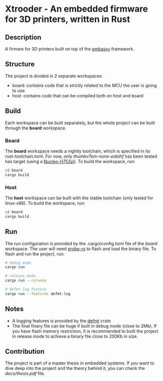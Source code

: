 # Xtrooder - An embedded firmware for 3D printers, written in Rust

## Description
A firmare for 3D printers built on top of the [embassy](https://github.com/embassy-rs/embassy) framework.

## Structure
The project is divided in 2 separate workspaces:
- board: contains code that is strictly related to the MCU the user is going to use
- host: contains code that can be compiled both on host and board 

## Build
Each workspace can be built separately, but the whole project can be built through the **board** workspace.

### Board
The **board** workspace needs a nightly toolchain, which is specified in its rust-toolchain.toml.
For now, only *thumbv7em-none-eabihf* has been tested has target (using a [Nucleo-H753zi](https://www.st.com/en/evaluation-tools/nucleo-h753zi.html)).
To build the workspace, run:
```bash
cd board
cargo build
```

### Host
The **host** workspace can be built with the stable toolchain (only tested for linux-x86).
To build the workspace, run:
```bash
cd board
cargo build
```

## Run
The *run* configuration is provided by the .cargo/config.toml file of the *board* workspace.
The user will need [probe-rs](https://github.com/probe-rs/probe-rs) to flash and load the binary file.
To flash and run the project, run:
```bash
# debug mode
cargo run

# release mode
cargo run --release

# defmt-log feature
cargo run --features defmt-log
```

## Notes
- A logging features is provided by the [defmt](https://github.com/knurling-rs/defmt) crate
- The final finary file can be huge if built in debug mode (close to 2Mb). If you have flash memory restriction,
it is recommended to built the project in release mode to achieve a binary file close to 200Kb in size.

## Contribution
The project is part of a master thesis in embedded systems. If you want to dive deep into the project and the theory behind it, you can check the *docs/thesis.pdf* file.